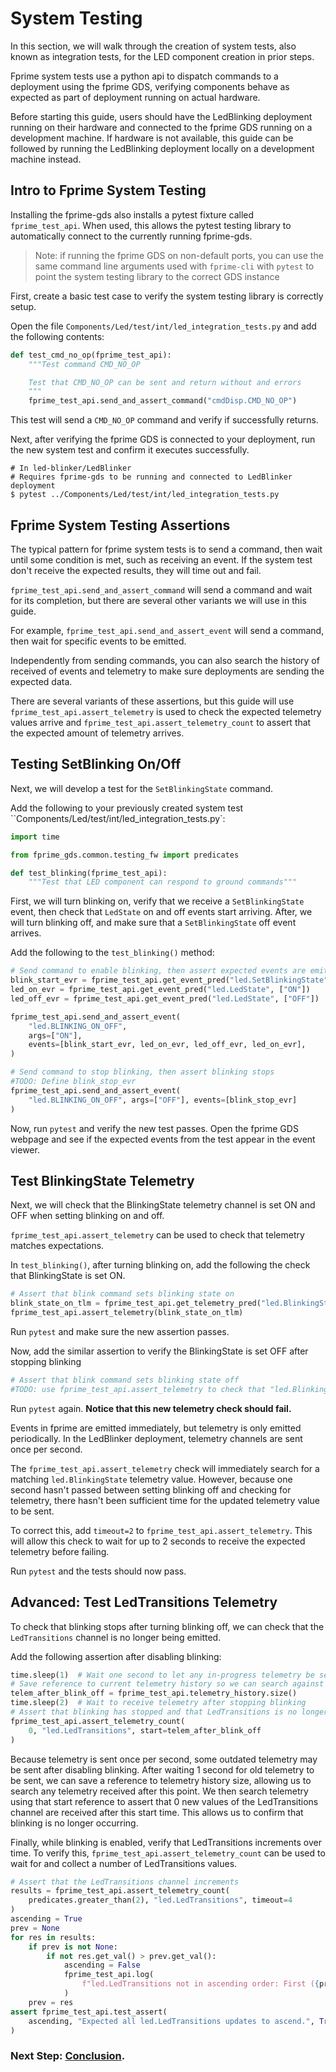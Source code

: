 # System Testing

In this section, we will walk through the creation of system tests, also known as integration tests, for the LED component creation in prior steps.

Fprime system tests use a python api to dispatch commands to a deployment using the fprime GDS, verifying components behave as expected as part of deployment running on actual hardware.

Before starting this guide, users should have the LedBlinking deployment running on their hardware and connected to the fprime GDS running on a development machine. If hardware is not available, this guide can be followed by running the LedBlinking deployment locally on a development machine instead.


## Intro to Fprime System Testing

Installing the fprime-gds also installs a pytest fixture called `fprime_test_api`. When used, this allows the pytest testing library to automatically connect to the currently running fprime-gds.

> Note: if running the fprime GDS on non-default ports, you can use the same command line arguments used with `fprime-cli` with `pytest` to point the system testing library to the correct GDS instance

First, create a basic test case to verify the system testing library is correctly setup.


Open the file `Components/Led/test/int/led_integration_tests.py` and add the following contents:

```python
def test_cmd_no_op(fprime_test_api):
    """Test command CMD_NO_OP

    Test that CMD_NO_OP can be sent and return without and errors
    """
    fprime_test_api.send_and_assert_command("cmdDisp.CMD_NO_OP")
```

This test will send a `CMD_NO_OP` command and verify if successfully returns.

Next, after verifying the fprime GDS is connected to your deployment, run the new system test and confirm it executes successfully.

```shell
# In led-blinker/LedBlinker
# Requires fprime-gds to be running and connected to LedBlinker deployment
$ pytest ../Components/Led/test/int/led_integration_tests.py
```

## Fprime System Testing Assertions

The typical pattern for fprime system tests is to send a command, then wait until some condition is met, such as receiving an event. If the system test don't receive the expected results, they will time out and fail.

`fprime_test_api.send_and_assert_command` will send a command and wait for its completion, but there are several other variants we will use in this guide.

For example, `fprime_test_api.send_and_assert_event` will send a command, then wait for specific events to be emitted.

Independently from sending commands, you can also search the history of received of events and telemetry to make sure deployments are sending the expected data.

There are several variants of these assertions, but this guide will use `fprime_test_api.assert_telemetry` is used to check the expected telemetry values arrive and `fprime_test_api.assert_telemetry_count` to assert that the expected amount of telemetry arrives.

## Testing SetBlinking On/Off

Next, we will develop a test for the `SetBlinkingState` command.


Add the following to your previously created system test ``Components/Led/test/int/led_integration_tests.py`:


```python
import time

from fprime_gds.common.testing_fw import predicates

def test_blinking(fprime_test_api):
    """Test that LED component can respond to ground commands"""
```

First, we will turn blinking on, verify that we receive a `SetBlinkingState` event, then check that `LedState` on and off events start arriving. After, we will turn blinking off, and make sure that a `SetBlinkingState` off event arrives.

Add the following to the `test_blinking()` method:

```python
# Send command to enable blinking, then assert expected events are emitted
blink_start_evr = fprime_test_api.get_event_pred("led.SetBlinkingState", ["ON"])
led_on_evr = fprime_test_api.get_event_pred("led.LedState", ["ON"])
led_off_evr = fprime_test_api.get_event_pred("led.LedState", ["OFF"])

fprime_test_api.send_and_assert_event(
    "led.BLINKING_ON_OFF",
    args=["ON"],
    events=[blink_start_evr, led_on_evr, led_off_evr, led_on_evr],
)

# Send command to stop blinking, then assert blinking stops
#TODO: Define blink_stop_evr
fprime_test_api.send_and_assert_event(
    "led.BLINKING_ON_OFF", args=["OFF"], events=[blink_stop_evr]
)
```

Now, run `pytest` and verify the new test passes. Open the fprime GDS webpage and see if the expected events from the test appear in the event viewer.

## Test BlinkingState Telemetry

Next, we will check that the BlinkingState telemetry channel is set ON and OFF when setting blinking on and off.

`fprime_test_api.assert_telemetry` can be used to check that telemetry matches expectations.

In `test_blinking()`, after turning blinking on, add the following the check that BlinkingState is set ON.

```python
# Assert that blink command sets blinking state on
blink_state_on_tlm = fprime_test_api.get_telemetry_pred("led.BlinkingState", "ON")
fprime_test_api.assert_telemetry(blink_state_on_tlm)
```

Run `pytest` and make sure the new assertion passes.

Now, add the similar assertion to verify the BlinkingState is set OFF after stopping blinking

```python
# Assert that blink command sets blinking state off
#TODO: use fprime_test_api.assert_telemetry to check that "led.BlinkingState" is off
```

Run `pytest` again. **Notice that this new telemetry check should fail.**

Events in fprime are emitted immediately, but telemetry is only emitted periodically. In the LedBlinker deployment, telemetry channels are sent once per second.

The `fprime_test_api.assert_telemetry` check will immediately search for a matching `led.BlinkingState` telemetry value.
However, because one second hasn't passed between setting blinking off and checking for telemetry, there hasn't been sufficient time for the updated telemetry value to be sent.

To correct this, add `timeout=2` to `fprime_test_api.assert_telemetry`. This will allow this check to wait for up to 2 seconds to receive the expected telemetry before failing.

Run `pytest` and the tests should now pass.

## Advanced: Test LedTransitions Telemetry

To check that blinking stops after turning blinking off, we can check that the `LedTransitions` channel is no longer being emitted.

Add the following assertion after disabling blinking:

```python
time.sleep(1)  # Wait one second to let any in-progress telemetry be sent
# Save reference to current telemetry history so we can search against future telemetry
telem_after_blink_off = fprime_test_api.telemetry_history.size()
time.sleep(2)  # Wait to receive telemetry after stopping blinking
# Assert that blinking has stopped and that LedTransitions is no longer updating
fprime_test_api.assert_telemetry_count(
    0, "led.LedTransitions", start=telem_after_blink_off
)
```

Because telemetry is sent once per second, some outdated telemetry may be sent after disabling blinking.
After waiting 1 second for old telemetry to be sent, we can save a reference to telemetry history size, allowing us to search any telemetry received after this point. We then search telemetry using that start reference to assert that 0 new values of the LedTransitions channel are received after this start time. This allows us to confirm that blinking is no longer occurring.


Finally, while blinking is enabled, verify that LedTransitions increments over time.
To verify this, `fprime_test_api.assert_telemetry_count` can be used to wait for and collect a number of LedTransitions values.

```python
# Assert that the LedTransitions channel increments
results = fprime_test_api.assert_telemetry_count(
    predicates.greater_than(2), "led.LedTransitions", timeout=4
)
ascending = True
prev = None
for res in results:
    if prev is not None:
        if not res.get_val() > prev.get_val():
            ascending = False
            fprime_test_api.log(
                f"led.LedTransitions not in ascending order: First ({prev.get_val()}) Second ({res.get_val()})"
            )
    prev = res
assert fprime_test_api.test_assert(
    ascending, "Expected all led.LedTransitions updates to ascend.", True
)
```

### Next Step: [Conclusion](./conclusion.md).